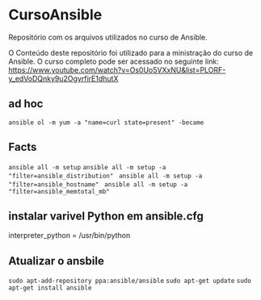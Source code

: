 # CursoAnsible
Repositório com os arquivos utilizados no curso de Ansible.

O Conteúdo deste repositório foi utilizado para a ministração do curso de Ansible. 
O curso completo pode ser acessado no seguinte link: https://www.youtube.com/watch?v=Os0Uo5VXxNU&list=PLORF-y_edVoDQnky9u2OgyrfirE1dhutX

## ad hoc
`` ansible ol -m yum -a "name=curl state=present" -became ``

## Facts
`` ansible all -m setup ``
``ansible all -m setup -a "filter=ansible_distribution" ``
``ansible all -m setup -a "filter=ansible_hostname" ``
``ansible all -m setup -a "filter=ansible_memtotal_mb" ``

## instalar varivel Python em ansible.cfg
interpreter_python = /usr/bin/python

## Atualizar o ansbile
`` sudo apt-add-repository ppa:ansible/ansible ``
`` sudo apt-get update ``
`` sudo apt-get install ansible ``


